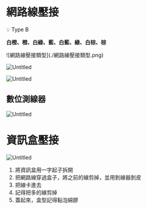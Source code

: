 # 網路線壓接

<aside>
💡 Type B

**白橙、橙、白綠、藍、白藍、綠、白棕、棕**

</aside>
![網路線壓接類型](./網路線壓接類型.png)

![Untitled](https://s3-us-west-2.amazonaws.com/secure.notion-static.com/001134a2-fc37-48b4-a683-245b298a5ac9/Untitled.png)

![Untitled](https://s3-us-west-2.amazonaws.com/secure.notion-static.com/c220f70c-e75a-4f64-af7d-0ab644bcda7f/Untitled.png)

## 數位測線器

![Untitled](https://s3-us-west-2.amazonaws.com/secure.notion-static.com/efd1a838-7c3f-434c-afa6-7ff561a300ea/Untitled.png)

# 資訊盒壓接

![Untitled](https://s3-us-west-2.amazonaws.com/secure.notion-static.com/4d07c738-5cb4-4899-b1c4-07e2b9432bc3/Untitled.png)

1. 將資訊盒用一字起子拆開
2. 把網路線穿過盒子，將之前的線剪掉，並用剝線器剝皮
3. 把線卡進去
4. 記得把多的線剪掉
5. 蓋起來，盒型記得黏泡綿膠
